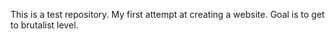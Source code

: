 This is a test repository. My first attempt at creating a website. Goal is to get to brutalist level. 
